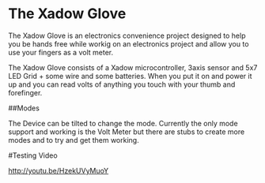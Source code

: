 The Xadow Glove
==========

The Xadow Glove is an electronics convenience project designed to help you be hands free while workig on an electronics project and allow you to use your fingers as a volt meter.

The Xadow Glove consists of a Xadow microcontroller, 3axis sensor and 5x7 LED Grid + some wire and some batteries. When you put it on and power it up and you can read volts of anything you touch with your thumb and forefinger.

##Modes

The Device can be tilted to change the mode. Currently the only mode support and working is the Volt Meter but there are stubs to create more modes and to try and get them working.

#Testing Video

http://youtu.be/HzekUVyMuoY
